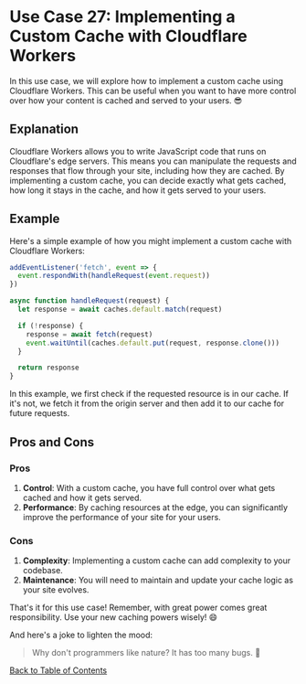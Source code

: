 # Use Case 27: Implementing a Custom Cache with Cloudflare Workers

In this use case, we will explore how to implement a custom cache using Cloudflare Workers. This can be useful when you want to have more control over how your content is cached and served to your users. 😎

## Explanation

Cloudflare Workers allows you to write JavaScript code that runs on Cloudflare's edge servers. This means you can manipulate the requests and responses that flow through your site, including how they are cached. By implementing a custom cache, you can decide exactly what gets cached, how long it stays in the cache, and how it gets served to your users.

## Example

Here's a simple example of how you might implement a custom cache with Cloudflare Workers:

```javascript
addEventListener('fetch', event => {
  event.respondWith(handleRequest(event.request))
})

async function handleRequest(request) {
  let response = await caches.default.match(request)

  if (!response) {
    response = await fetch(request)
    event.waitUntil(caches.default.put(request, response.clone()))
  }

  return response
}
```

In this example, we first check if the requested resource is in our cache. If it's not, we fetch it from the origin server and then add it to our cache for future requests.

## Pros and Cons

### Pros

1. **Control**: With a custom cache, you have full control over what gets cached and how it gets served.
2. **Performance**: By caching resources at the edge, you can significantly improve the performance of your site for your users.

### Cons

1. **Complexity**: Implementing a custom cache can add complexity to your codebase.
2. **Maintenance**: You will need to maintain and update your cache logic as your site evolves.

That's it for this use case! Remember, with great power comes great responsibility. Use your new caching powers wisely! 😄

And here's a joke to lighten the mood:

> Why don't programmers like nature? It has too many bugs. 🐛

[Back to Table of Contents](./table_of_contents.md)